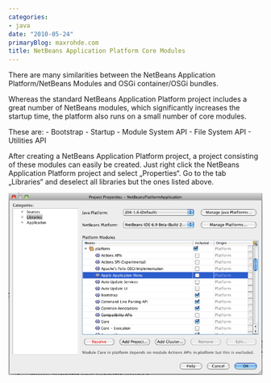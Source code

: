 ```yaml
---
categories:
- java
date: "2010-05-24"
primaryBlog: maxrohde.com
title: NetBeans Application Platform Core Modules
---
```


There are many similarities between the NetBeans Application Platform/NetBeans Modules and OSGi container/OSGi bundles.

Whereas the standard NetBeans Application Platform project includes a great number of NetBeans modules, which significantly increases the startup time, the platform also runs on a small number of core modules.

These are: - Bootstrap - Startup - Module System API - File System API - Utilities API

After creating a NetBeans Application Platform project, a project consisting of these modules can easily be created. Just right click the NetBeans Application Platform project and select „Properties“. Go to the tab „Libraries“ and deselect all libraries but the ones listed above.

![bildschirmfoto2010-05-20um23-12-08.png](images/bildschirmfoto2010-05-20um23-12-08.png)